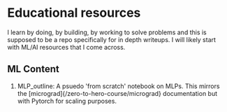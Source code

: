 # Educational resources

I learn by doing, by building, by working to solve problems and this is supposed to be a repo specifically for in depth writeups. I will likely start with ML/AI resources that I come across.

## ML Content
1) MLP_outline: A psuedo 'from scratch' notebook on MLPs. This mirrors the [micrograd]{/zero-to-hero-course/micrograd} documentation but with Pytorch for scaling purposes. 
